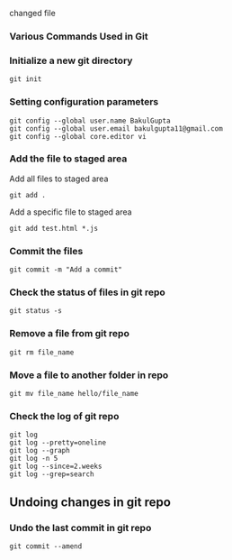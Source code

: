 changed file

### Various Commands Used in Git ##

### Initialize a new git directory
```
git init
```
### Setting configuration parameters
```
git config --global user.name BakulGupta
git config --global user.email bakulgupta11@gmail.com
git config --global core.editor vi
```


### Add the file to staged area
Add all files to staged area
```
git add .
```
Add a specific file to staged area
```
git add test.html *.js
```

### Commit the files
```
git commit -m "Add a commit"
```

### Check the  status of files in git repo
```
git status -s
```

### Remove a file from git repo
```
git rm file_name
```

### Move a file to another folder in repo
```
git mv file_name hello/file_name
```

### Check the log of git repo
```
git log
git log --pretty=oneline
git log --graph
git log -n 5
git log --since=2.weeks
git log --grep=search
```


## Undoing changes in git repo

### Undo the last commit in git repo
```
git commit --amend
```


